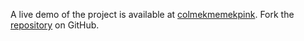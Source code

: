 A live demo of the project is available at [colmekmemekpink](https://colmekmemekpink.pages.dev).
Fork the [repository](https://github.com/isderific) on GitHub.